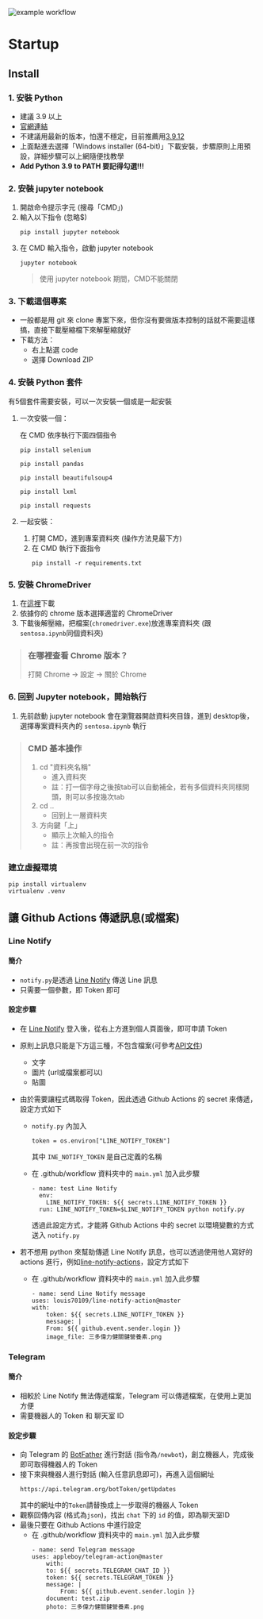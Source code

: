 ![example workflow](https://github.com/CK642509/shopee_crawler/actions/workflows/main.yml/badge.svg)

# Startup

## Install
### 1. 安裝 Python
- 建議 3.9 以上
- [官網連結](https://www.python.org/)
- 不建議用最新的版本，怕還不穩定，目前推薦用[3.9.12](https://www.python.org/downloads/release/python-3912/)
- 上面點進去選擇「Windows installer (64-bit)」下載安裝，步驟原則上用預設，詳細步驟可以上網隨便找教學
- **Add Python 3.9 to PATH 要記得勾選!!!**



### 2. 安裝 jupyter notebook
1. 開啟命令提示字元 (搜尋「CMD」)
2. 輸入以下指令 (忽略$)
    ```
    pip install jupyter notebook
    ```
3. 在 CMD 輸入指令，啟動 jupyter notebook
    ```
    jupyter notebook
    ```
    > 使用 jupyter notebook 期間，CMD不能關閉

### 3. 下載這個專案
- 一般都是用 git 來 clone 專案下來，但你沒有要做版本控制的話就不需要這樣搞，直接下載壓縮檔下來解壓縮就好
- 下載方法：
    - 右上點選 code
    - 選擇 Download ZIP

### 4. 安裝 Python 套件
有5個套件需要安裝，可以一次安裝一個或是一起安裝
1. 一次安裝一個：

    在 CMD 依序執行下面四個指令
    ```
    pip install selenium
    ```
    ```
    pip install pandas
    ```
    ```
    pip install beautifulsoup4
    ```
    ```
    pip install lxml
    ```
    ```
    pip install requests
    ```

2. 一起安裝：
    1. 打開 CMD，進到專案資料夾 (操作方法見最下方)
    2. 在 CMD 執行下面指令
        ```
        pip install -r requirements.txt
        ```

### 5. 安裝 ChromeDriver
1. 在[這裡](https://chromedriver.chromium.org/downloads)下載 
2. 依據你的 chrome 版本選擇適當的 ChromeDriver
3. 下載後解壓縮，把檔案(`chromedriver.exe`)放進專案資料夾 (跟 `sentosa.ipynb`同個資料夾)

> ### **在哪裡查看 Chrome 版本？**
> 
> 打開 Chrome -> 設定 -> 關於 Chrome


### 6. 回到 Jupyter notebook，開始執行
1. 先前啟動 jupyter notebook 會在瀏覽器開啟資料夾目錄，進到 desktop後，選擇專案資料夾內的 `sentosa.ipynb` 執行


> ### **CMD 基本操作**
> 1. cd "資料夾名稱"
>    - 進入資料夾
>    - 註：打一個字母之後按tab可以自動補全，若有多個資料夾同樣開頭，則可以多按幾次tab
> 2. cd ..
>    - 回到上一層資料夾
> 3. 方向鍵「上」
>    - 顯示上次輸入的指令
>    - 註：再按會出現在前一次的指令

### 建立虛擬環境

```
pip install virtualenv
virtualenv .venv
```
## 讓 Github Actions 傳遞訊息(或檔案)
### Line Notify
#### 簡介
- `notify.py`是透過 [Line Notify](https://notify-bot.line.me/zh_TW/) 傳送 Line 訊息
- 只需要一個參數，即 Token 即可

#### 設定步驟
- 在 [Line Notify](https://notify-bot.line.me/zh_TW/) 登入後，從右上方進到個人頁面後，即可申請 Token
- 原則上訊息只能是下方這三種，不包含檔案(可參考[API文件](https://notify-bot.line.me/doc/en/))
    - 文字
    - 圖片 (url或檔案都可以)
    - 貼圖
- 由於需要讓程式碼取得 Token，因此透過 Github Actions 的 secret 來傳遞，設定方式如下
    - `notify.py` 內加入
        ```
        token = os.environ["LINE_NOTIFY_TOKEN"]
        ```
        其中 `INE_NOTIFY_TOKEN` 是自己定義的名稱
    
    - 在 .github/workflow 資料夾中的 `main.yml` 加入此步驟
        ```
        - name: test Line Notify
          env:
            LINE_NOTIFY_TOKEN: ${{ secrets.LINE_NOTIFY_TOKEN }}
          run: LINE_NOTIFY_TOKEN=$LINE_NOTIFY_TOKEN python notify.py
        ```
        透過此設定方式，才能將 Github Actions 中的 secret 以環境變數的方式送入 `notify.py`

- 若不想用 python 來幫助傳遞 Line Notify 訊息，也可以透過使用他人寫好的 actions 進行，例如[line-notify-actions](https://github.com/marketplace/actions/line-notify-actions)，設定方式如下
    - 在 .github/workflow 資料夾中的 `main.yml` 加入此步驟
        ```
        - name: send Line Notify message
        uses: louis70109/line-notify-action@master
        with:
            token: ${{ secrets.LINE_NOTIFY_TOKEN }}
            message: |
            From: ${{ github.event.sender.login }}
            image_file: 三多偉力健關鍵營養素.png
        ```

### Telegram
#### 簡介
- 相較於 Line Notify 無法傳遞檔案，Telegram 可以傳遞檔案，在使用上更加方便
- 需要機器人的 Token 和 聊天室 ID

#### 設定步驟
- 向 Telegram 的 [BotFather](https://t.me/BotFather) 進行對話 (指令為`/newbot`)，創立機器人，完成後即可取得機器人的 Token
- 接下來與機器人進行對話 (輸入任意訊息即可)，再進入這個網址
    ```
    https://api.telegram.org/botToken/getUpdates
    ```
    其中的網址中的`Token`請替換成上一步取得的機器人 Token
- 觀察回傳內容 (格式為`json`)，找出 `chat` 下的 `id` 的值，即為聊天室ID
- 最後只要在 Github Actions 中進行設定
    - 在 .github/workflow 資料夾中的 `main.yml` 加入此步驟
        ```
        - name: send Telegram message
        uses: appleboy/telegram-action@master
            with:
            to: ${{ secrets.TELEGRAM_CHAT_ID }}
            token: ${{ secrets.TELEGRAM_TOKEN }}
            message: |
                From: ${{ github.event.sender.login }}
            document: test.zip
            photo: 三多偉力健關鍵營養素.png
        ```
